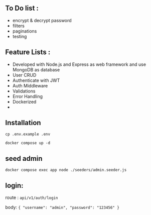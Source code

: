 <h2>To Do list : </h2>
<ul>
  <li> encrypt & decrypt password</li>
  <li> filters </li>
  <li> paginations </li>
  <li> testing </li>
</ul>

<h2>Feature Lists :</h2>
<ul>
  <li>Developed with Node.js and Express as web framework and use MongoDB as database</li>
  <li>User CRUD</li>
  <li>Authenticate with JWT</li>
  <li>Auth Middleware</li>
  <li>Validations</li>
  <li>Error Handling</li>
  <li>Dockerized</li>
  <li></li>
</ul>

<h2> Installation </h2>
  
`cp .env.example .env`
  
`docker compose up -d`

<h2> seed admin</h2>

`docker compose exec app node ./seeders/admin.seeder.js`

<h2> login: </h2>

route : `api/v1/auth/login`

body:
`{
  "username": "admin",
  "password": "123456"
}`
